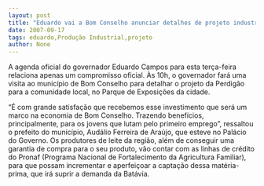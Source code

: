 ```yaml
---
layout: post
title: "Eduardo vai a Bom Conselho anunciar detalhes de projeto industrial da Perdigão"
date: 2007-09-17
tags: eduardo,Produção Industrial,projeto
author: None
---
```

A agenda oficial do governador Eduardo Campos para esta ter&ccedil;a-feira relaciona apenas um compromisso oficial.
&Agrave;s 10h, o governador far&aacute; uma visita ao munic&iacute;pio de Bom Conselho para detalhar o projeto da Perdig&atilde;o para a comunidade local, no Parque de Exposi&ccedil;&otilde;es da cidade.

&ldquo;&Eacute; com grande satisfa&ccedil;&atilde;o que recebemos esse investimento que ser&aacute; um marco na economia de Bom Conselho. Trazendo benef&iacute;cios, principalmente, para os jovens que lutam pelo primeiro emprego&rdquo;, ressaltou o prefeito do munic&iacute;pio, Aud&aacute;lio Ferreira de Ara&uacute;jo, que esteve no Pal&aacute;cio do Governo.
Os produtores de leite da regi&atilde;o, al&eacute;m de conseguir uma garantia de compra para o seu produto, v&atilde;o contar com as linhas de cr&eacute;dito do Pronaf (Programa Nacional de Fortalecimento da Agricultura Familiar), para que possam incrementar e aperfei&ccedil;oar a capta&ccedil;&atilde;o dessa mat&eacute;ria-prima, que ir&aacute; suprir a demanda da Bat&aacute;via.

 
